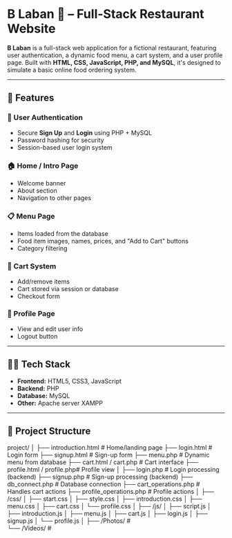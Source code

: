 # B Laban 🍮 – Full-Stack Restaurant Website

**B Laban** is a full-stack web application for a fictional restaurant, featuring user authentication, a dynamic food menu, a cart system, and a user profile page. Built with **HTML, CSS, JavaScript, PHP, and MySQL**, it's designed to simulate a basic online food ordering system.

---

## 📌 Features

### 👥 User Authentication
- Secure **Sign Up** and **Login** using PHP + MySQL
- Password hashing for security
- Session-based user login system

### 🏠 Home / Intro Page
- Welcome banner
- About section
- Navigation to other pages

### 📋 Menu Page
- Items loaded from the database
- Food item images, names, prices, and "Add to Cart" buttons
- Category filtering 

### 🛒 Cart System
- Add/remove items
- Cart stored via session or database
- Checkout form 

### 👤 Profile Page
- View and edit user info
- Logout button

---

## 🧑‍💻 Tech Stack

- **Frontend:** HTML5, CSS3, JavaScript
- **Backend:** PHP
- **Database:** MySQL
- **Other:** Apache server  XAMPP

---

## 📁 Project Structure
project/
│
├── introduction.html # Home/landing page
├── login.html # Login form
├── signup.html # Sign-up form
├── menu.php # Dynamic menu from database
├── cart.html / cart.php # Cart interface
├── profile.html / profile.php# Profile view
│
├── login.php # Login processing (backend)
├── signup.php # Sign-up processing (backend)
├── db_connect.php # Database connection
├── cart_operations.php # Handles cart actions
├── profile_operations.php #  Profile actions
│
├── /css/
│ ├── start.css
│ ├── style.css
│ ├── introduction.css
│ ├── menu.css
│ ├── cart.css
│ └── profile.css
│
├── /js/
│ ├── script.js
│ ├── introduction.js
│ ├── menu.js
│ ├── cart.js
│ ├── login.js
│ ├── signup.js
│ └── profile.js
│
├── /Photos/ #  
└── /Videos/ # 
